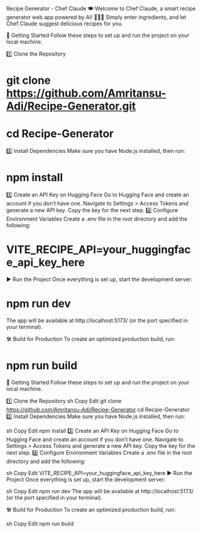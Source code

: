 Recipe Generator - Chef Claude 🍽️
Welcome to Chef Claude, a smart recipe generator web app powered by AI! 🧑‍🍳✨
Simply enter ingredients, and let Chef Claude suggest delicious recipes for you.

🚀 Getting Started
Follow these steps to set up and run the project on your local machine.

1️⃣ Clone the Repository

# git clone https://github.com/Amritansu-Adi/Recipe-Generator.git
# cd Recipe-Generator
2️⃣ Install Dependencies
Make sure you have Node.js installed, then run:


# npm install
3️⃣ Create an API Key on Hugging Face
Go to Hugging Face and create an account if you don’t have one.
Navigate to Settings > Access Tokens and generate a new API key.
Copy the key for the next step.
4️⃣ Configure Environment Variables
Create a .env file in the root directory and add the following:

# VITE_RECIPE_API=your_huggingface_api_key_here
▶️ Run the Project
Once everything is set up, start the development server:


# npm run dev
The app will be available at http://localhost:5173/ (or the port specified in your terminal).

🛠 Build for Production
To create an optimized production build, run:


# npm run build

🚀 Getting Started
Follow these steps to set up and run the project on your local machine.

1️⃣ Clone the Repository
sh
Copy
Edit
git clone https://github.com/Amritansu-Adi/Recipe-Generator
cd Recipe-Generator
2️⃣ Install Dependencies
Make sure you have Node.js installed, then run:

sh
Copy
Edit
npm install
3️⃣ Create an API Key on Hugging Face
Go to Hugging Face and create an account if you don’t have one.
Navigate to Settings > Access Tokens and generate a new API key.
Copy the key for the next step.
4️⃣ Configure Environment Variables
Create a .env file in the root directory and add the following:

sh
Copy
Edit
VITE_RECIPE_API=your_huggingface_api_key_here
▶️ Run the Project
Once everything is set up, start the development server:

sh
Copy
Edit
npm run dev
The app will be available at http://localhost:5173/ (or the port specified in your terminal).

🛠 Build for Production
To create an optimized production build, run:

sh
Copy
Edit
npm run build
